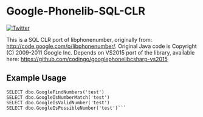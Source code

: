 # Google-Phonelib-SQL-CLR
[![Twitter](https://img.shields.io/badge/twitter-@codingo__-blue.svg)](https://twitter.com/codingo_)

This is a SQL CLR port of libphonenumber, originally from: http://code.google.com/p/libphonenumber/. Original Java code is Copyright (C) 2009-2011 Google Inc. Depends on VS2015 port of the library, available here: https://github.com/codingo/googlephonelibcsharp-vs2015

## Example Usage

```SELECT dbo.GooglePhoneLibSqlFunction('test')
SELECT dbo.GoogleFindNumbers('test')
SELECT dbo.GoogleIsNumberMatch('test')
SELECT dbo.GoogleIsValidNumber('test')
SELECT dbo.GoogleIsPossibleNumber('test')```
